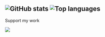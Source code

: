 ![GitHub stats](https://github-readme-stats.vercel.app/api?username=crazo7924&count_private=true&show_icons=true&border_radius=8px&hide_border=true&include_all_commits=true)
![Top languages](https://github-readme-stats.vercel.app/api/top-langs?username=crazo7924&layout=compact&show_icons=true&border_radius=8px&hide_border=true)
---

Support my work

<a href="https://www.buymeacoffee.com/crazo7924" target="_blank"><img src="https://img.buymeacoffee.com/button-api/?text=Buy me a coffee&emoji=&slug=crazo7924&button_colour=FFDD00&font_colour=000000&font_family=Lato&outline_colour=000000&coffee_colour=ffffff" /></a>

